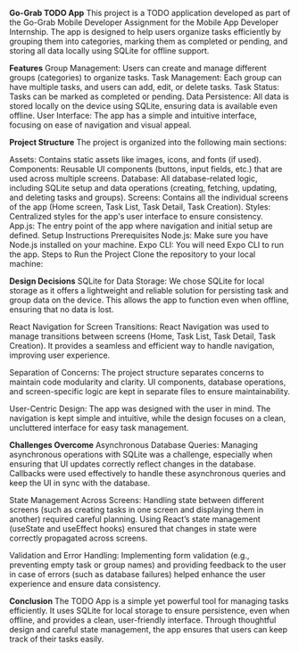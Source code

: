 __Go-Grab TODO App__
This project is a TODO application developed as part of the Go-Grab Mobile Developer Assignment for the Mobile App Developer Internship. The app is designed to help users organize tasks efficiently by grouping them into categories, marking them as completed or pending, and storing all data locally using SQLite for offline support.

__Features__
Group Management: Users can create and manage different groups (categories) to organize tasks.
Task Management: Each group can have multiple tasks, and users can add, edit, or delete tasks.
Task Status: Tasks can be marked as completed or pending.
Data Persistence: All data is stored locally on the device using SQLite, ensuring data is available even offline.
User Interface: The app has a simple and intuitive interface, focusing on ease of navigation and visual appeal.

__Project Structure__
The project is organized into the following main sections:

Assets: Contains static assets like images, icons, and fonts (if used).
Components: Reusable UI components (buttons, input fields, etc.) that are used across multiple screens.
Database: All database-related logic, including SQLite setup and data operations (creating, fetching, updating, and deleting tasks and groups).
Screens: Contains all the individual screens of the app (Home screen, Task List, Task Detail, Task Creation).
Styles: Centralized styles for the app's user interface to ensure consistency.
App.js: The entry point of the app where navigation and initial setup are defined.
Setup Instructions
Prerequisites
Node.js: Make sure you have Node.js installed on your machine.
Expo CLI: You will need Expo CLI to run the app.
Steps to Run the Project
Clone the repository to your local machine:


__Design Decisions__
SQLite for Data Storage: We chose SQLite for local storage as it offers a lightweight and reliable solution for persisting task and group data on the device. This allows the app to function even when offline, ensuring that no data is lost.

React Navigation for Screen Transitions: React Navigation was used to manage transitions between screens (Home, Task List, Task Detail, Task Creation). It provides a seamless and efficient way to handle navigation, improving user experience.

Separation of Concerns: The project structure separates concerns to maintain code modularity and clarity. UI components, database operations, and screen-specific logic are kept in separate files to ensure maintainability.

User-Centric Design: The app was designed with the user in mind. The navigation is kept simple and intuitive, while the design focuses on a clean, uncluttered interface for easy task management.

__Challenges Overcome__
Asynchronous Database Queries: Managing asynchronous operations with SQLite was a challenge, especially when ensuring that UI updates correctly reflect changes in the database. Callbacks were used effectively to handle these asynchronous queries and keep the UI in sync with the database.

State Management Across Screens: Handling state between different screens (such as creating tasks in one screen and displaying them in another) required careful planning. Using React’s state management (useState and useEffect hooks) ensured that changes in state were correctly propagated across screens.

Validation and Error Handling: Implementing form validation (e.g., preventing empty task or group names) and providing feedback to the user in case of errors (such as database failures) helped enhance the user experience and ensure data consistency.

__Conclusion__
The TODO App is a simple yet powerful tool for managing tasks efficiently. It uses SQLite for local storage to ensure persistence, even when offline, and provides a clean, user-friendly interface. Through thoughtful design and careful state management, the app ensures that users can keep track of their tasks easily.

